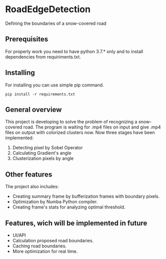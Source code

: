 # RoadEdgeDetection
Defining the boundaries of a snow-covered road
## Prerequisites
For properly work you need to have python 3.7.* only and to install dependencies from requiriments.txt.
## Installing 
For installing you can use simple pip command.

`pip install -r requirements.txt`

## General overview
This project is developing to solve the problem of recognizing a snow-covered road. The program is waiting for .mp4 files on input and give .mp4 files on output with  colorized clusters now.
Now three stages have been implemented:
1. Detecting pixel by Sobel Operator
2. Calculating Gradient's angle
3. Clusterization pixels by angle

## Other features
The project also includes:
* Creating summary frame by bufferization frames with boundary pixels.
* Optimization by Numba Python compiler.
* Creating frame's stats for analyzing optimal threshold.

## Features, wich will be implemented in future
* UI/API
* Calculation proposed road boundaries.
* Caching road boundaries.
* More optimization for real time.
